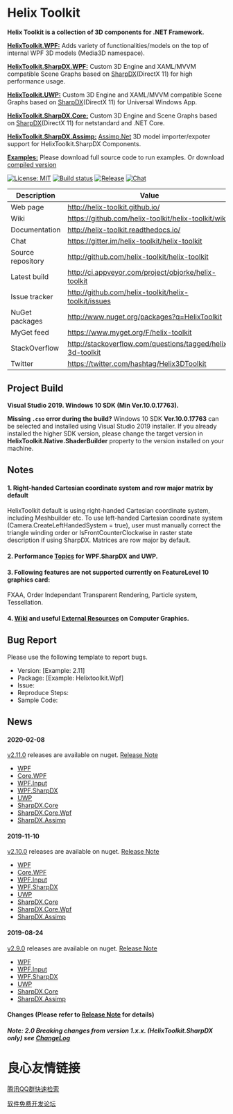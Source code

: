 

# Helix Toolkit

**Helix Toolkit is a collection of 3D components for .NET Framework.**

[**HelixToolkit.WPF:**](/Source/HelixToolkit.Wpf) 
Adds variety of functionalities/models on the top of internal WPF 3D models (Media3D namespace). 

[**HelixToolkit.SharpDX.WPF:**](/Source/HelixToolkit.Wpf.SharpDX) 
Custom 3D Engine and XAML/MVVM compatible Scene Graphs based on [SharpDX](https://github.com/sharpdx/SharpDX)(DirectX 11) for high performance usage.

[**HelixToolkit.UWP:**](/Source/HelixToolkit.UWP) 
Custom 3D Engine and XAML/MVVM compatible Scene Graphs based on [SharpDX](https://github.com/sharpdx/SharpDX)(DirectX 11) for Universal Windows App.

[**HelixToolkit.SharpDX.Core:**](/Source/HelixToolkit.SharpDX.Core) 
Custom 3D Engine and Scene Graphs based on [SharpDX](https://github.com/sharpdx/SharpDX)(DirectX 11) for netstandard and .NET Core.

[**HelixToolkit.SharpDX.Assimp:**](/Source/HelixToolkit.Wpf.SharpDX.Assimp) 
[Assimp.Net](https://bitbucket.org/Starnick/assimpnet/src/master/) 3D model importer/expoter support for HelixToolkit.SharpDX Components.

[**Examples:**](/develop/Source/Examples)
Please download full source code to run examples. Or download [compiled version](https://ci.appveyor.com/project/objorke/helix-toolkit/branch/develop/artifacts)

[![License: MIT](https://img.shields.io/github/license/helix-toolkit/helix-toolkit.svg?style=popout)](https://github.com/helix-toolkit/helix-toolkit/blob/develop/LICENSE)
[![Build status](https://ci.appveyor.com/api/projects/status/tmqafdk9p7o98gw7?svg=true)](https://ci.appveyor.com/project/objorke/helix-toolkit)
[![Release](https://img.shields.io/github/release/helix-toolkit/helix-toolkit.svg?style=popout)](https://www.nuget.org/packages?q=Helix-Toolkit)
[![Chat](https://img.shields.io/gitter/room/helix-toolkit/helix-toolkit.svg)](https://gitter.im/helix-toolkit/helix-toolkit)

Description         | Value
--------------------|-----------------------
Web page            | http://helix-toolkit.github.io/
Wiki                | https://github.com/helix-toolkit/helix-toolkit/wiki
Documentation       | http://helix-toolkit.readthedocs.io/
Chat                | https://gitter.im/helix-toolkit/helix-toolkit
Source repository   | http://github.com/helix-toolkit/helix-toolkit
Latest build        | http://ci.appveyor.com/project/objorke/helix-toolkit
Issue tracker       | http://github.com/helix-toolkit/helix-toolkit/issues
NuGet packages      | http://www.nuget.org/packages?q=HelixToolkit
MyGet feed          | https://www.myget.org/F/helix-toolkit
StackOverflow       | http://stackoverflow.com/questions/tagged/helix-3d-toolkit
Twitter             | https://twitter.com/hashtag/Helix3DToolkit

## Project Build

**Visual Studio 2019. Windows 10 SDK (Min Ver.10.0.17763).**

**Missing `.cso` error during the build?** Windows 10 SDK **Ver.10.0.17763** can be selected and installed using Visual Studio 2019 installer. If you already installed the higher SDK version, please change the target version in **HelixToolkit.Native.ShaderBuilder** property to the version installed on your machine.

## Notes

#### 1. Right-handed Cartesian coordinate system and row major matrix by default
HelixToolkit default is using right-handed Cartesian coordinate system, including Meshbuilder etc. To use left-handed Cartesian coordinate system (Camera.CreateLeftHandedSystem = true), user must manually correct the triangle winding order or IsFrontCounterClockwise in raster state description if using SharpDX. Matrices are row major by default.

#### 2. Performance [Topics](https://github.com/helix-toolkit/helix-toolkit/wiki/Tips-on-performance-optimization-(WPF.SharpDX-and-UWP)) for WPF.SharpDX and UWP.

#### 3. Following features are not supported currently on FeatureLevel 10 graphics card:
FXAA, Order Independant Transparent Rendering, Particle system, Tessellation.

#### 4. [Wiki](https://github.com/helix-toolkit/helix-toolkit/wiki) and useful [External Resources](https://github.com/helix-toolkit/helix-toolkit/wiki/External-References) on Computer Graphics.

## Bug Report
Please use the following template to report bugs.

- Version: [Example: 2.11]
- Package: [Example: Helixtoolkit.Wpf]
- Issue: 
- Reproduce Steps:
- Sample Code:

## News

#### 2020-02-08
[v2.11.0](https://github.com/helix-toolkit/helix-toolkit/tree/release/2.11.0) releases are available on nuget. [Release Note](/CHANGELOG.md)
- [WPF](https://www.nuget.org/packages/HelixToolkit.Wpf/2.11.0)
- [Core.WPF](https://www.nuget.org/packages/HelixToolkit.Core.Wpf/2.11.0)
- [WPF.Input](https://www.nuget.org/packages/HelixToolkit.Wpf.Input/2.11.0)
- [WPF.SharpDX](https://www.nuget.org/packages/HelixToolkit.Wpf.SharpDX/2.11.0)
- [UWP](https://www.nuget.org/packages/HelixToolkit.UWP/2.11.0)
- [SharpDX.Core](https://www.nuget.org/packages/HelixToolkit.SharpDX.Core/2.11.0)
- [SharpDX.Core.Wpf](https://www.nuget.org/packages/HelixToolkit.SharpDX.Core.Wpf/2.11.0)
- [SharpDX.Assimp](https://www.nuget.org/packages/HelixToolkit.SharpDX.Assimp/2.11.0)

#### 2019-11-10
[v2.10.0](https://github.com/helix-toolkit/helix-toolkit/tree/release/2.10.0) releases are available on nuget. [Release Note](/CHANGELOG.md)
- [WPF](https://www.nuget.org/packages/HelixToolkit.Wpf/2.10.0)
- [Core.WPF](https://www.nuget.org/packages/HelixToolkit.Core.Wpf/2.10.0)
- [WPF.Input](https://www.nuget.org/packages/HelixToolkit.Wpf.Input/2.10.0)
- [WPF.SharpDX](https://www.nuget.org/packages/HelixToolkit.Wpf.SharpDX/2.10.0)
- [UWP](https://www.nuget.org/packages/HelixToolkit.UWP/2.10.0)
- [SharpDX.Core](https://www.nuget.org/packages/HelixToolkit.SharpDX.Core/2.10.0)
- [SharpDX.Core.Wpf](https://www.nuget.org/packages/HelixToolkit.SharpDX.Core.Wpf/2.10.0)
- [SharpDX.Assimp](https://www.nuget.org/packages/HelixToolkit.SharpDX.Assimp/2.10.0)

#### 2019-08-24
[v2.9.0](https://github.com/helix-toolkit/helix-toolkit/tree/release/2.9.0) releases are available on nuget. [Release Note](/CHANGELOG.md)
- [WPF](https://www.nuget.org/packages/HelixToolkit.Wpf/2.9.0)
- [WPF.Input](https://www.nuget.org/packages/HelixToolkit.Wpf.Input/2.9.0)
- [WPF.SharpDX](https://www.nuget.org/packages/HelixToolkit.Wpf.SharpDX/2.9.0)
- [UWP](https://www.nuget.org/packages/HelixToolkit.UWP/2.9.0)
- [SharpDX.Core](https://www.nuget.org/packages/HelixToolkit.SharpDX.Core/2.9.0)
- [SharpDX.Assimp](https://www.nuget.org/packages/HelixToolkit.SharpDX.Assimp/2.9.0)

#### Changes (Please refer to [Release Note](https://github.com/helix-toolkit/helix-toolkit/blob/master/CHANGELOG.md) for details)

##### Note: 2.0 Breaking changes from version 1.x.x. (HelixToolkit.SharpDX only) see [ChangeLog](/CHANGELOG.md)


 # 良心友情链接

[腾讯QQ群快速检索](http://u.720life.cn/s/8cf73f7c)

[软件免费开发论坛](http://u.720life.cn/s/bbb01dc0)